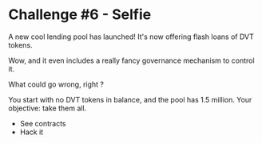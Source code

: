 # Challenge #6 - Selfie

A new cool lending pool has launched! It's now offering flash loans of DVT tokens.

Wow, and it even includes a really fancy governance mechanism to control it.

What could go wrong, right ?

You start with no DVT tokens in balance, and the pool has 1.5 million. Your objective: take them all.

- See contracts
- Hack it